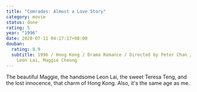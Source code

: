 ```yaml
---
title: "Comrades: Almost a Love Story"
category: movie
status: done
rating: 5
year: "1996"
date: 2020-07-11 04:17:17+08:00
douban:
  rating: 8.9
  subtitle: 1996 / Hong Kong / Drama Romance / Directed by Peter Chan / Starring
    Leon Lai, Maggie Cheung
---
```


The beautiful Maggie, the handsome Leon Lai, the sweet Teresa Teng, and the lost innocence, that charm of Hong Kong. Also, it's the same age as me.
